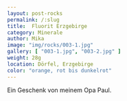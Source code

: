 ```yaml
---
layout: post-rocks
permalink: /:slug
title:  Fluorit Erzgebirge
category: Minerale
author: Mika
image: "img/rocks/003-1.jpg"
gallery: [ "003-1.jpg", "003-2.jpg" ]
weight: 28g
location: Dörfel, Erzgebirge
color: "orange, rot bis dunkelrot"
---
```


Ein Geschenk von meinem Opa Paul.
